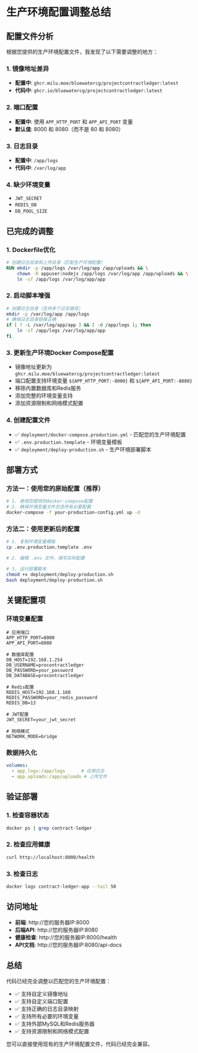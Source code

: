 # 生产环境配置调整总结

## 配置文件分析

根据您提供的生产环境配置文件，我发现了以下需要调整的地方：

### 1. 镜像地址差异
- **配置中**: `ghcr.milu.moe/bluewatercg/projectcontractledger:latest`
- **代码中**: `ghcr.io/bluewatercg/projectcontractledger:latest`

### 2. 端口配置
- **配置中**: 使用 `APP_HTTP_PORT` 和 `APP_API_PORT` 变量
- **默认值**: 8000 和 8080（而不是 80 和 8080）

### 3. 日志目录
- **配置中**: `/app/logs`
- **代码中**: `/var/log/app`

### 4. 缺少环境变量
- `JWT_SECRET`
- `REDIS_DB`
- `DB_POOL_SIZE`

## 已完成的调整

### 1. Dockerfile优化
```dockerfile
# 创建日志目录和上传目录（匹配生产环境配置）
RUN mkdir -p /app/logs /var/log/app /app/uploads && \
    chown -R appuser:nodejs /app/logs /var/log/app /app/uploads && \
    ln -sf /app/logs /var/log/app/app
```

### 2. 启动脚本增强
```bash
# 创建日志目录（支持多个日志路径）
mkdir -p /var/log/app /app/logs
# 确保日志目录链接正确
if [ ! -L /var/log/app/app ] && [ -d /app/logs ]; then
    ln -sf /app/logs /var/log/app/app
fi
```

### 3. 更新生产环境Docker Compose配置
- 镜像地址更新为 `ghcr.milu.moe/bluewatercg/projectcontractledger:latest`
- 端口配置支持环境变量 `${APP_HTTP_PORT:-8000}` 和 `${APP_API_PORT:-8080}`
- 移除内置数据库和Redis服务
- 添加完整的环境变量支持
- 添加资源限制和网络模式配置

### 4. 创建配置文件
- ✅ `deployment/docker-compose.production.yml` - 匹配您的生产环境配置
- ✅ `.env.production.template` - 环境变量模板
- ✅ `deployment/deploy-production.sh` - 生产环境部署脚本

## 部署方式

### 方法一：使用您的原始配置（推荐）
```bash
# 1. 使用您提供的docker-compose配置
# 2. 确保环境变量文件包含所有必要配置
docker-compose -f your-production-config.yml up -d
```

### 方法二：使用更新后的配置
```bash
# 1. 复制环境变量模板
cp .env.production.template .env

# 2. 编辑 .env 文件，填写实际配置

# 3. 运行部署脚本
chmod +x deployment/deploy-production.sh
bash deployment/deploy-production.sh
```

## 关键配置项

### 环境变量配置
```env
# 应用端口
APP_HTTP_PORT=8000
APP_API_PORT=8080

# 数据库配置
DB_HOST=192.168.1.254
DB_USERNAME=procontractledger
DB_PASSWORD=your_password
DB_DATABASE=procontractledger

# Redis配置
REDIS_HOST=192.168.1.160
REDIS_PASSWORD=your_redis_password
REDIS_DB=13

# JWT配置
JWT_SECRET=your_jwt_secret

# 网络模式
NETWORK_MODE=bridge
```

### 数据持久化
```yaml
volumes:
  - app_logs:/app/logs      # 应用日志
  - app_uploads:/app/uploads # 上传文件
```

## 验证部署

### 1. 检查容器状态
```bash
docker ps | grep contract-ledger
```

### 2. 检查应用健康
```bash
curl http://localhost:8000/health
```

### 3. 检查日志
```bash
docker logs contract-ledger-app --tail 50
```

## 访问地址

- **前端**: http://您的服务器IP:8000
- **后端API**: http://您的服务器IP:8080
- **健康检查**: http://您的服务器IP:8000/health
- **API文档**: http://您的服务器IP:8080/api-docs

## 总结

代码已经完全调整以匹配您的生产环境配置：

- ✅ 支持自定义镜像地址
- ✅ 支持自定义端口配置
- ✅ 支持正确的日志目录映射
- ✅ 支持所有必要的环境变量
- ✅ 支持外部MySQL和Redis服务器
- ✅ 支持资源限制和网络模式配置

您可以直接使用现有的生产环境配置文件，代码已经完全兼容。
